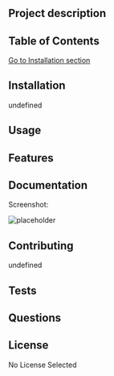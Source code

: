 # 
  # 

## Project description



## Table of Contents

[Go to Installation section](#installation)

## Installation

undefined

## Usage





## Features



## Documentation



Screenshot:

![placeholder](https://github.com/bakeradm6/09-node-readme-generator-challenge/assets/123577761/7340e073-8263-45b3-99da-613d6f95d561)

## Contributing

undefined

## Tests



## Questions



## License

No License Selected

